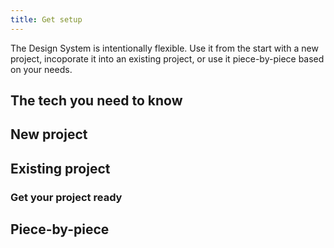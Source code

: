 ```yaml
---
title: Get setup
---
```


<lede>The Design System is intentionally flexible. Use it from the start with a new project, incoporate it into an existing project, or use it piece-by-piece based on your needs.</lede>

## The tech you need to know

## New project

## Existing project

### Get your project ready

## Piece-by-piece
